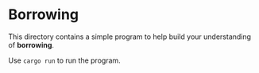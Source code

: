 # Borrowing

This directory contains a simple program to help build your understanding of **borrowing**.

Use `cargo run` to run the program.